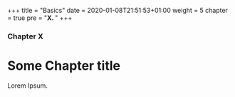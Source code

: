 +++
title = "Basics"
date = 2020-01-08T21:51:53+01:00
weight = 5
chapter = true
pre = "<b>X. </b>"
+++

### Chapter X

# Some Chapter title

Lorem Ipsum.